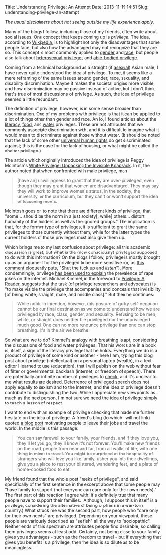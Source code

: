 Title: Understanding Privilege: An Attempt
Date: 2013-11-19 14:51
Slug: understanding-privilege-an-attempt

*The usual disclaimers about not seeing outside my life experience apply.*

Many of the blogs I follow, including those of my friends, often write about social issues. One concept that keeps coming up is *privilege*.  The idea, according to [Wikipedia](http://en.wikipedia.org/wiki/Privilege_%28social_inequality%29), is to highlight not only the disadvantages that some people face, but also how the advantaged may not recognize that they are so. This concept is most commonly applied to [gender](http://en.wikipedia.org/wiki/Male_privilege) and [race](http://en.wikipedia.org/wiki/White_privilege), but people also talk about [heterosexual privileges](http://en.wikipedia.org/wiki/Heteronormativity) and [able-bodied privilege](http://en.wikipedia.org/wiki/Able-bodied_privilege).

Coming from a technical background as a straight (if [asexual](http://justinnhli.com/posts/2013/11/asexuality.html)) Asian male, I have never quite understood the idea of privilege. To me, it seems like a mere reframing of the same issues around gender, race, sexuality, and disability discrimination. Maybe it makes the societal origins more visible, and how discrimination may be passive instead of active, but I don't think that's true of most discussions of privilege.  As such, the idea of privilege seemed a little redundant.

The definition of privilege, however, is in some sense broader than discrimination. One of my problems with privilege is that it can be applied to a lot of things other than gender and race. An lo, I found articles about the [literacy](http://paintingthegreyarea.wordpress.com/2012/11/26/literacy-privilege/), [food](http://tastytufts.com/2013/10/16/food-privilege-the-unfortunate-truths-of-veganism/), and [water](http://embracetheindoguity.wordpress.com/2013/08/30/i-wash-my-butt-with-your-misfortune-on-the-privilege-of-water/) privileges. These are not attributes that we commonly associate discrimination with, and it is difficult to imagine what it would mean to discriminate against those without water. (It should be noted that the lack of some other [universal human rights](http://www.un.org/en/documents/udhr/index.shtml#a25) do get discriminated against; this is the case for the lack of housing, or what might be called the shelter privilege.)

The article which originally introduced the idea of privilege is Peggy McIntosh's [White Privilege: Unpacking the Invisible Knapsack](http://www.library.wisc.edu/EDVRC/docs/public/pdfs/LIReadings/InvisibleKnapsack.pdf).  In it, the author noted that when confronted with male privilege, men

> [have an] unwillingness to grant that they are over-privileged, even though they may grant that women are disadvantaged. They may say they will work to improve women's status, in the society, the university, or the curriculum, but they can't or won't support the idea of lessening men's.

McIntosh goes on to note that there are different kinds of privilege, that "some... should be the norm in a just society[, while] others...  distort humanity of the holders as well as the ignored groups." The implication is that, for the former type of privileges, it is sufficient to grant the same privileges to those currently without them, while for the latter types the current holders of those privileges must also give them up.

Which brings me to my last confusion about privilege: all this academic discussion is great, but what is the (now consciously) privileged supposed to do with this information? On the blogs I follow, privilege is mostly brought up as an argument for the privileged to be more sensitive (or, as [this comment](http://whatever.scalzi.com/2011/08/31/the-sort-of-crap-i-dont-get/#comment-272706) eloquently puts, "Shut the fuck up and *listen*"). More condemningly, privilege [has been used to explain](http://www.feministlawprofessors.com/2011/11/harassment-male-privilege-jokes-women-dont/) the prevalence of rape jokes on the internet. Michael Kimmel, in the foreword to [Privilege: A Reader](https://www.goodreads.com/book/show/7400069-privilege), suggests that the task (of privilege researchers and advocates) is "to make visible the privilege that accompanies and conceals that invisibility [of being white, straight, male, and middle class]." But then he continues:

> While noble in intention, however, this posture of guilty self-negation cannot be our final destination as we come to understand how we are privileged by race, class, gender, and sexuality. Refusing to be men, white, or straight does neither the privileged nor the unprivileged much good. One can no more renounce privilege than one can stop breathing. It's in the air we breathe.

So what are we to do? Kimmel's analogy with breathing is apt, considering the discussions of food and water privileges. That his words are in a book is, itself, a sign of the literacy privilege that he holds. Everything we do is a product of privilege of some kind or another - here I am, typing this blog post about privilege (intellectual) on a personal laptop (wealth), in a text editor I learned to use (education), that I will publish on the web without fear of filter or governmental backlash (internet, or freedom of speech). There are potentially an infinite number of privileges to [check](http://blog.shrub.com/archives/tekanji/2006-03-08_146), and it's unclear to me what results are desired. Deterrence of privileged speech does not apply equally to sexism and to the internet, and the idea of privilege doesn't contribute to distinguishing the two. While I appreciate new viewpoints as much as the next person, I'm not sure we need the idea of privilege simply to teach a lesson of respect.

I want to end with an example of privilege checking that made me further hesitate on the idea of privilege. A friend's blog (to which I will not link) quoted [a blog post](http://girlmeetsnyc.blogspot.com/2012/12/words-for-new-year.html) motivating people to leave their jobs and travel the world. In the middle is this passage:

> You can say farewell to your family, your friends, and if they love you, they'll let you go, they'll know it's not forever. You'll make new friends on the road, people from near and far, from all walks of life, with one thing in mind: to travel. You might be surprised at the hospitality of strangers who will love you like family, usher you into their dwellings, give you a place to rest your blistered, wandering feet, and a plate of home-cooked food to eat.

My friend found that the whole post "reeks of privilege", and said specifically of the first sentence in the excerpt above that some people may "have family to support (not everyone can care only for their own needs)." The first part of this reaction I agree with: it's definitely true that many people have to support their families. (Although, I suppose this in itself is a privilege, considering the alternative of being orphans in a war-torn country.) What struck me was the second part, how people who "care only for their own needs" are privileged.  Depending on your viewpoint, these people are variously described as "selfish" all the way to "sociopathic". Neither ends of this spectrum are attributes people find desirable, so calling them privileges seems at least odd. Certainly, not being close to your family gives you advantages - such as the freedom to travel - but if everything that gives you benefits is a privilege, then the idea is so dilute as to be meaningless.

